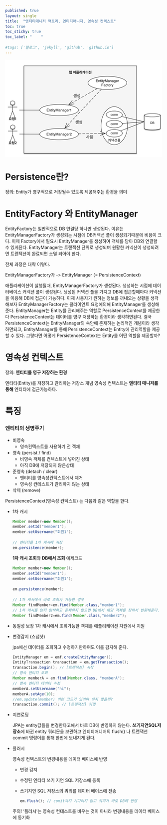 ```yaml
---
published: true
layout: single
title:  "엔티티매니저 팩토리, 엔티티매니저, 영속성 컨텍스트"
toc: true
toc_sticky: true
toc_label: "    "

#tags: ['블로그', 'jekyll', 'github', 'github.io']
---
```


![영속성](/assets/images/영속성.png) 

# Persistence란?
 정의: Entity가 영구적으로 저장될수 있도록 제공해주는 환경을 의미

# EntityFactory 와 EntityManager

EntityFactory는 일반적으로 DB 연결당 하나만 생성된다. 이유는 EntityManagerFactory가 생성되는 시점에 DB커넥션 풀이 생성되기때문에 비용이 크다.
이제 Factory에서 필요시 EntityManager를 생성하여 객체를 담아 DB와 연결할 수 있게된다.
EntityManager는 트랜잭션 단위로 생성되며 원활한 커넥션이 생성되려면 트랜잭션이 완료되면 소멸 되어야 한다. 

전체 과정은 대략 이렇다.

EntityManagerFactory가 -> EntityManager (= PersistenceContext)

애플리케이션이 실행될때, EntityManagerFactory가 생성된다. 생성하는 시점에 데이터베이스 커넥션 풀이 생성된다. 생성된 커넥션 풀을 가지고 DB에 접근할때마다 커넥션을 이용해 DB에 접근이 가능하다. 이제 사용자가 원하는 정보를 꺼내오는 상황을 생각해보자 EntityManagerFactory는 클라이언트 요청에의해 EntityManager를 생성해준다. EntityManager는  Entity를 관리해주는 역할로 PersistenceContext를 제공한다 PersistenceContext는 데이터를 영구 저장하는 환경이라 생각하면된다. 결국 PersistenceContext는 EntityManager의 속안에 존재하는 논리적인 개념이라 생각하면되고, EntityManager를 통해 PersistenceContext는 Entity에 관리역할을 제공할 수 있다. 그렇다면 어떻게 PersistenceContext는 Entity를 어떤 역할을 제공할까?




# 영속성 컨텍스트
정의: <b>엔티티를 영구 저장하는 환경</b>

엔티티(Entity)를 저장하고 관리하는 저장소 개념 영속성 컨텍스트는 <b>엔티티 매니저를 통해</b> 엔티티에 접근가능하다.

# 특징
### 엔티티의 생명주기

- 비영속 
    - 영속컨텍스트를 사용하기 전 객체
- 영속 (persist / find)
    - 비영속 객체를 컨텍스트에 넣어진 상태
    - 아직 DB에 저장되지 않은상태
- 준영속 (detach / clear)
    - 엔티티를 영속성컨텍스트에서 제거
    - 영속성 컨테스트가 관리하지 않는 상태
- 삭제 (remove)

PersistenceContext(영속성 컨텍스트) 는 다음과 같은 역할을 한다.

- 1차 캐시
    ``` java
    Member member=new Member();
    member.setId("member1");
    member.setUsername("회원1");

    // 엔티티를 1차 캐시에 저장
    em.persistence(member);
    ```
    <b>1차 캐시 조회</b>와 <b>DB에서 조회</b> 예제코드
    ``` java
    Member member=new Member();
    member.setId("member1");
    member.setUsername("회원1");

    em.persistence(member);

    // 1차 캐시에서 바로 조회가 가능한 경우
    Member findMember=em.find(Member.class,"member1");
    // 1차 캐시를 먼저 탐색하고 존재하지 않으면 DB에서 해당 객체를 찾아서 반환해준다.
    Member findMember2=em.find(Member.class,"member2");
    ```
- 동일성 보장
    1차 캐시에서 조회가능한 객체를 애플리케이션 차원에서 지원
- 변경감지 (스냅샷)
    
    jpa에선 데이터를 조회하고 수정하기만하여도 이를 감지해 준다.
    ``` java
    EntityManager em = emf.createEntityManager();
    EntityTransaction transaction = em.getTransaction();
    transaction.begin(); // [트랜잭션] 시작
    // 영속 엔티티 조회
    Member memberA = em.find(Member.class, "memberA");
    // 영속 엔티티 데이터 수정
    memberA.setUsername("hi");
    memberA.setAge(10);
    //em.update(member) 이런 코드가 있어야 하지 않을까?
    transaction.commit(); // [트랜잭션] 커밋
    ```
- 지연로딩
    
    JPA는 entity값들을 변경한다고해서 바로 DB에 반영하지 않는다. <b>쓰기지연SQL저장소</b>에 바뀐 entity 쿼리문을 보관하고 엔티티매니저의 flush() 나 트랜잭션 commit 명령어를 통해 한번에 보내지게 된다.

-  플러시

    영속성 컨텍스트의 변경내용을 데이터 베이스에 반영

    - 변경 감지
    - 수정된 엔티티 쓰기 지연 SQL 저장소에 등록
    - 쓰기지연 SQL 저장소의 쿼리를 데이터 베이스에 전송

        ```jsx
        em.flush(); // comit까지 기다리지 않고 쿼리가 바로 DB에 반영 
        ```

    주의! ‘플러시’는 영속성 컨테스트를 비우는 것이 아니라 변경내용을 데이터 베이스에 동기화



<!-- 
# 궁금증
### Q. 영속성 컨텍스트가 왜 필요한가?
영속성 컨텍스트는 엔티티를 영구저장하기위한 환경을 제공 영속성 컨텍스트가 없다면 직접 DB에 접근해서 변경을 해야하는데 이는 성능상 불필요한 문제가 발생할 수 있다.
### Q. JPA 성능문제

### Q. connection pool

### Q. 영속성 컨텍스트



### Q. EntityManagerFactory -->